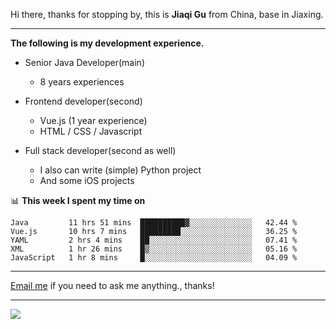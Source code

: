 Hi there, thanks for stopping by, this is **Jiaqi Gu** from China, base in Jiaxing.

---

**The following is my development experience.**

- Senior Java Developer(main)
  - 8 years experiences

- Frontend developer(second)
  - Vue.js (1 year experience)
  - HTML / CSS / Javascript
  
- Full stack developer(second as well)
  - I also can write (simple) Python project
  - And some iOS projects

📊 **This week I spent my time on**
<!--START_SECTION:waka-->
```text
Java         11 hrs 51 mins  ██████████▓░░░░░░░░░░░░░░   42.44 % 
Vue.js       10 hrs 7 mins   █████████░░░░░░░░░░░░░░░░   36.25 % 
YAML         2 hrs 4 mins    ██░░░░░░░░░░░░░░░░░░░░░░░   07.41 % 
XML          1 hr 26 mins    █▒░░░░░░░░░░░░░░░░░░░░░░░   05.16 % 
JavaScript   1 hr 8 mins     █░░░░░░░░░░░░░░░░░░░░░░░░   04.09 % 
```
<!--END_SECTION:waka-->

---

[Email me](mailto:droidqw@gmail.com?subject=Hiring_from_GitHub) if you need to ask me anything., thanks!

---

![]( https://visitor-badge.glitch.me/badge?page_id=githubgujiaqi)
